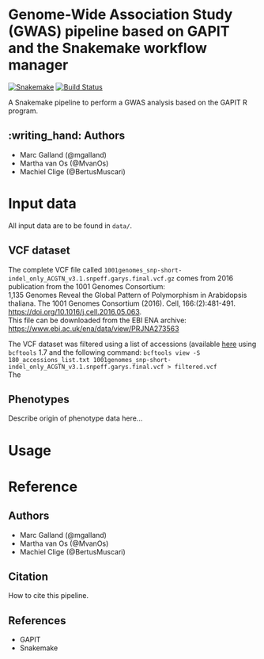 # Genome-Wide Association Study (GWAS) pipeline based on GAPIT and the Snakemake workflow manager

[![Snakemake](https://img.shields.io/badge/snakemake-≥5.4.0-brightgreen.svg)](https://snakemake.bitbucket.io)
[![Build Status](https://travis-ci.org/snakemake-workflows/gwas.svg?branch=master)](https://travis-ci.org/snakemake-workflows/gwas)

A Snakemake pipeline to perform a GWAS analysis based on the GAPIT R program. 

## :writing\_hand: Authors

* Marc Galland (@mgalland)
* Martha van Os (@MvanOs)
* Machiel Clige (@BertusMuscari)


# Input data

All input data are to be found in `data/`.

## VCF dataset
The complete VCF file called `1001genomes_snp-short-indel_only_ACGTN_v3.1.snpeff.garys.final.vcf.gz` comes from 2016 publication from the 1001 Genomes Consortium:       
1,135 Genomes Reveal the Global Pattern of Polymorphism in Arabidopsis thaliana. The 1001 Genomes Consortium (2016). Cell, 166:(2):481-491. https://doi.org/10.1016/j.cell.2016.05.063.   
This file can be downloaded from the EBI ENA archive: https://www.ebi.ac.uk/ena/data/view/PRJNA273563

The VCF dataset was filtered using a list of accessions (available [here](data/180_accessions_Nordborg.tsv) using `bcftools` 1.7 and the following command: `bcftools view -S 180_accessions_list.txt 1001genomes_snp-short-indel_only_ACGTN_v3.1.snpeff.garys.final.vcf > filtered.vcf`  
The 

## Phenotypes
Describe origin of phenotype data here...

# Usage


# Reference

## Authors

* Marc Galland (@mgalland)
* Martha van Os (@MvanOs)
* Machiel Clige (@BertusMuscari)

## Citation
How to cite this pipeline.

## References
* GAPIT
* Snakemake
